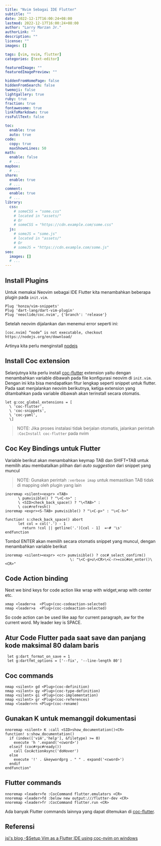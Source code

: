 ```yaml
---
title: "Nvim Sebagai IDE Flutter"
subtitle: ""
date: 2022-12-17T16:00:24+08:00
lastmod: 2022-12-17T16:00:24+08:00
author: "Larry Marzan Jr."
authorLink: ""
description: ""
license: ""
images: []

tags: [vim, nvim, flutter]
categories: [text-editor]

featuredImage: ""
featuredImagePreview: ""

hiddenFromHomePage: false
hiddenFromSearch: false
twemoji: false
lightgallery: true
ruby: true
fraction: true
fontawesome: true
linkToMarkdown: true
rssFullText: false

toc:
  enable: true
  auto: true
code:
  copy: true
  maxShownLines: 50
math:
  enable: false
  # ...
mapbox:
  # ...
share:
  enable: true
  # ...
comment:
  enable: true
  # ...
library:
  css:
    # someCSS = "some.css"
    # located in "assets/"
    # Or
    # someCSS = "https://cdn.example.com/some.css"
  js:
    # someJS = "some.js"
    # located in "assets/"
    # Or
    # someJS = "https://cdn.example.com/some.js"
seo:
  images: []
  # ...
---
```


## Install Plugins

Untuk memakai Neovim sebagai IDE Flutter kita menambahkan beberapa plugin pada `init.vim`.	
```
Plug 'honza/vim-snippets'
Plug 'dart-lang/dart-vim-plugin'
Plug 'neoclide/coc.nvim', {'branch': 'release'}
```
Setelah neovim dijalankan dan menemui error seperti ini:
```
[coc.nvim] “node” is not executable, checkout https://nodejs.org/en/download/
```

Artinya kita perlu menginstall [nodejs](https://larrymarzanjr.github.io/cara-install-node-js-di-debian-11/)

## Install Coc extension

Selanjutnya kita perlu install [coc-flutter](https://github.com/iamcco/coc-flutter)
extension yaitu dengan menambahkan variable dibawah pada file konfigurasi neovim di
`init.vim`. Dengan ini kita bisa mendapatkan fitur lengkap seperti snippet untuk flutter.
Pada saat menjalankan neovim berikutnya, ketiga extension yang ditambahkan pada variable
dibawah akan terinstall secara otomatis.
```
let g:coc_global_extensions = [
  \ 'coc-flutter',
  \ 'coc-snippets',
  \ 'coc-yaml',
  \]
```
> NOTE: Jika proses instalasi tidak berjalan otomatis, jalankan perintah `:CocInstall
> coc-flutter` pada nvim

## Coc Key Bindings untuk Flutter

Variable berikut akan menambahkan keymap TAB dan SHIFT+TAB untuk memilih atau membatalkan
pilihan dari _auto suggestion_ dari snippet yang muncul
> NOTE: Gunakan perintah `:verbose imap` untuk memastikan TAB tidak di mapping oleh plugin yang lain
```
inoremap <silent><expr> <TAB>
      \ pumvisible() ? "\<C-n>" :
      \ <SID>check_back_space() ? "\<TAB>" :
      \ coc#refresh()
inoremap <expr><S-TAB> pumvisible() ? "\<C-p>" : "\<C-h>"

function! s:check_back_space() abort
  	  let col = col('.') - 1
  	    return !col || getline('.')[col - 1]  =~# '\s'
endfunction
```
Tombol ENTER akan memilih secara otomatis snippet yang muncul, dengan menambahkan variable
berikut
```
inoremap <silent><expr> <cr> pumvisible() ? coc#_select_confirm()
                              \: "\<C-g>u\<CR>\<c-r>=coc#on_enter()\<CR>"
```

## Code Action binding

Next we bind keys for code action like wrap with widget,wrap with center etc.

```
xmap <leader>a  <Plug>(coc-codeaction-selected)
nmap <leader>a  <Plug>(coc-codeaction-selected)
```
So code action can be used like <leader>aap for current paragraph, <leader>aw for the current word. My leader key is SPACE.

## Atur Code Flutter pada saat save dan panjang kode maksimal 80 dalam baris
```
 let g:dart_format_on_save = 1
 let g:dartfmt_options = ['--fix', '--line-length 80']
```

## Coc commands

```
nmap <silent> gd <Plug>(coc-definition)
nmap <silent> gy <Plug>(coc-type-definition)
nmap <silent> gi <Plug>(coc-implementation)
nmap <silent> gr <Plug>(coc-references)
nmap <leader>rn <Plug>(coc-rename)
```
## Gunakan K untuk memanggil dokumentasi 

```
nnoremap <silent> K :call <SID>show_documentation()<CR>
function! s:show_documentation()
  if (index(['vim','help'], &filetype) >= 0)
    execute 'h '.expand('<cword>')
  elseif (coc#rpc#ready())
    call CocActionAsync('doHover')
  else
    execute '!' . &keywordprg . " " . expand('<cword>')
  endif
endfunction"
```

## Flutter commands
```
nnoremap <leader>fe :CocCommand flutter.emulators <CR>
nnoremap <leader>fd :below new output:///flutter-dev <CR>
nnoremap <leader>fr :CocCommand flutter.run <CR> 
```

Ada banyak Flutter commands lainnya yang dapat ditemukan di [coc-flutter](https://github.com/iamcco/coc-flutter).

## Referensi
[jsj's blog -$Setup Vim as a Flutter IDE using coc-nvim on windows](https://jithusjacob.github.io/post/vim_flutter_ide/)
